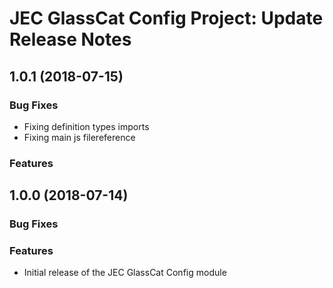 # JEC GlassCat Config Project: Update Release Notes

<a name="jec-glasscat-config-1.0.1"></a>
## **1.0.1** (2018-07-15)

### Bug Fixes

- Fixing definition types imports
- Fixing main js filereference

### Features

<a name="jec-glasscat-config-1.0.0"></a>
## **1.0.0** (2018-07-14)

### Bug Fixes

### Features

- Initial release of the JEC GlassCat Config module